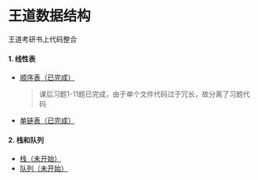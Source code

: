 # 王道数据结构
王道考研书上代码整合

#### 1. 线性表

- [顺序表（已完成）](线性表/SqList/help.md)

  > 课后习题1-11题已完成，由于单个文件代码过于冗长，故分离了习题代码
  >
  > 

- [单链表（已完成）](线性表/LinkList/help.md)

#### 2. 栈和队列
- [栈（未开始）]()
- [队列（未开始）]()
